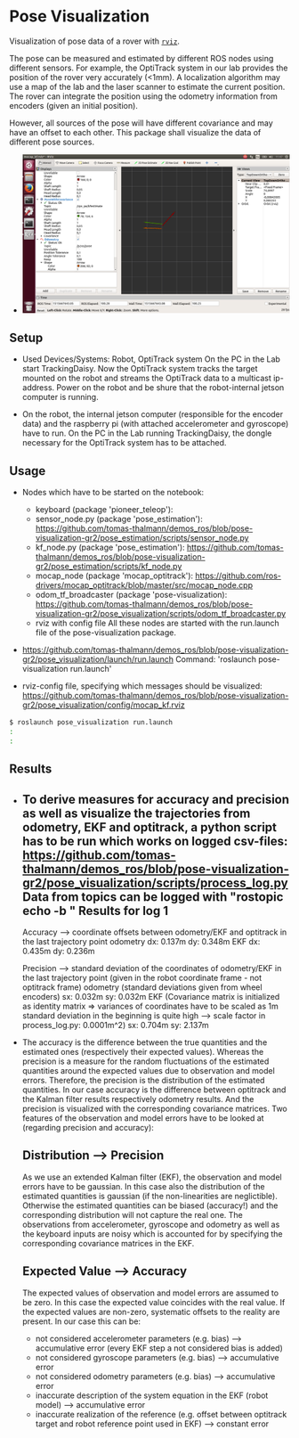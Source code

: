 Pose Visualization
==================

Visualization of pose data of a rover with [`rviz`](http://wiki.ros.org/rviz).

The pose can be measured and estimated by different ROS nodes using different
sensors. For example, the OptiTrack system in our lab provides the position of
the rover very accurately (<1mm). A localization algorithm may use a map of the
lab and the laser scanner to estimate the current position. The rover can
integrate the position using the odometry information from encoders (given an
initial position).

However, all sources of the pose will have different covariance and may have an
offset to each other. This package shall visualize the data of different pose
sources.

* ![alt text](https://github.com/tomas-thalmann/demos_ros/blob/pose-visualization-gr2/pose_visualization/screenshot_rviz.png)

Setup
-----

* Used Devices/Systems: Robot, OptiTrack system
  On the PC in the Lab start TrackingDaisy. Now the OptiTrack system tracks the target mounted on the robot and streams the OptiTrack data to a multicast ip-address.
  Power on the robot and be shure that the robot-internal jetson computer is running.
  
* On the robot, the internal jetson computer (responsible for the encoder data) and the raspberry pi (with attached accelerometer and gyroscope) have to run.
  On the PC in the Lab running TrackingDaisy, the dongle necessary for the OptiTrack system has to be attached.

Usage
-----

* Nodes which have to be started on the notebook:
	- keyboard (package 'pioneer_teleop'): 
	- sensor_node.py (package 'pose_estimation'): https://github.com/tomas-thalmann/demos_ros/blob/pose-visualization-gr2/pose_estimation/scripts/sensor_node.py
	- kf_node.py (package 'pose_estimation'): https://github.com/tomas-thalmann/demos_ros/blob/pose-visualization-gr2/pose_estimation/scripts/kf_node.py
	- mocap_node (package 'mocap_optitrack'): https://github.com/ros-drivers/mocap_optitrack/blob/master/src/mocap_node.cpp
	- odom_tf_broadcaster (package 'pose-visualization): https://github.com/tomas-thalmann/demos_ros/blob/pose-visualization-gr2/pose_visualization/scripts/odom_tf_broadcaster.py
	- rviz with config file
  All these nodes are started with the run.launch file of the pose-visualization package.
  
* https://github.com/tomas-thalmann/demos_ros/blob/pose-visualization-gr2/pose_visualization/launch/run.launch
  Command: 'roslaunch pose-visualization run.launch'
  
* rviz-config file, specifying which messages should be visualized: https://github.com/tomas-thalmann/demos_ros/blob/pose-visualization-gr2/pose_visualization/config/mocap_kf.rviz  

```bash
$ roslaunch pose_visualization run.launch
:
:
```

Results
-------

* To derive measures for accuracy and precision as well as visualize the trajectories from odometry, EKF and optitrack, a python script has to be run which works on logged csv-files: https://github.com/tomas-thalmann/demos_ros/blob/pose-visualization-gr2/pose_visualization/scripts/process_log.py
  Data from topics can be logged with "rostopic echo -b <bag-file> <topics>"
  Results for log 1
  -----------------
  Accuracy --> coordinate offsets between odometry/EKF and optitrack in the last trajectory point
  odometry
	dx: 0.137m
	dy: 0.348m
  EKF
	dx: 0.435m
	dy: 0.236m
	
  Precision --> standard deviation of the coordinates of odometry/EKF in the last trajectory point (given in the robot coordinate frame - not optitrack frame)
  odometry (standard deviations given from wheel encoders)
	sx: 0.032m
	sy: 0.032m
  EKF (Covariance matrix is initialized as identity matrix => variances of coordinates have to be scaled as 1m standard deviation in the beginning is quite high --> scale factor in process_log.py: 0.0001m^2)
	sx: 0.704m
	sy: 2.137m
  

* The accuracy is the difference between the true quantities and the estimated ones (respectively their expected values). 
  Whereas the precision is a measure for the random fluctuations of the estimated quantities around the expected values due to observation and model errors. 
  Therefore, the precision is the distribution of the estimated quantities.
  In our case accuracy is the difference between optitrack and the Kalman filter results respectively odometry results.
  And the precision is visualized with the corresponding covariance matrices.
  Two features of the observation and model errors have to be looked at (regarding precision and accuracy):
  
  Distribution --> Precision
  --------------------------
  As we use an extended Kalman filter (EKF), the observation and model errors have to be gaussian. 
  In this case also the distribution of the estimated quantities is gaussian (if the non-linearities are neglictible).
  Otherwise the estimated quantities can be biased (accuracy!) and the corresponding distribution will not capture the real one.
  The observations from accelerometer, gyroscope and odometry as well as the keyboard inputs are noisy which is accounted for by specifying the corresponding covariance matrices in the EKF.
  
  Expected Value --> Accuracy
  ---------------------------
  The expected values of observation and model errors are assumed to be zero.
  In this case the expected value coincides with the real value.
  If the expected values are non-zero, systematic offsets to the reality are present.
  In our case this can be:
	- not considered accelerometer parameters (e.g. bias) --> accumulative error (every EKF step a not considered bias is added)
	- not considered gyroscope parameters (e.g. bias) --> accumulative error
    - not considered odometry parameters (e.g. bias) --> accumulative error
	- inaccurate description of the system equation in the EKF (robot model) --> accumulative error
	- inaccurate realization of the reference (e.g. offset between optitrack target and robot reference point used in EKF) --> constant error
